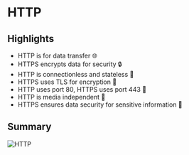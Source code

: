 # HTTP 

## Highlights
- HTTP is for data transfer 🌐
- HTTPS encrypts data for security 🔒
- HTTP is connectionless and stateless 🔄
- HTTPS uses TLS for encryption 🔑
- HTTP uses port 80, HTTPS uses port 443 🚪
- HTTP is media independent 📡
- HTTPS ensures data security for sensitive information 🔐

## Summary
![HTTP](HTTP.png)